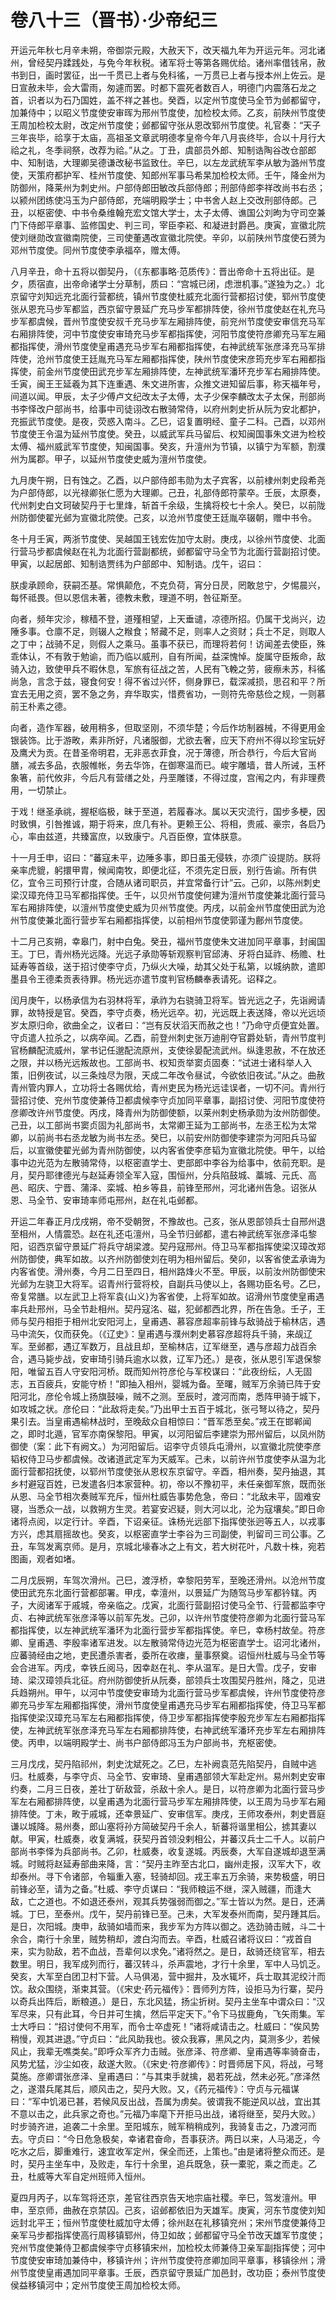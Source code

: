 # 卷八十三（晋书）·少帝纪三

开运元年秋七月辛未朔，帝御崇元殿，大赦天下，改天福九年为开运元年。河北诸州，曾经契丹蹂践处，与免今年秋税。诸军将士等第各赐优给。诸州率借钱帛，赦书到日，画时罢征，出一千贯已上者与免科徭，一万贯已上者与授本州上佐云。是日宣赦未毕，会大雷雨，匆遽而罢。时都下震死者数百人，明德门内震落石龙之首，识者以为石乃国姓，盖不祥之甚也。癸酉，以定州节度使马全节为邺都留守，加兼侍中；以昭义节度使安审晖为邢州节度使，加检校太师。乙亥，前陕州节度使王周加检校太尉，改定州节度使；邺都留守张从恩改郓州节度使。礼官奏：“天子三年丧毕，祫享于太庙，高祖圣文章武明德孝皇帝今年八月丧终毕，合以十月行大祫之礼，冬季祠祭，改荐为祫。”从之。丁丑，虞部员外郎、知制诰陶谷改仓部郎中、知制诰，大理卿吴德谦改秘书监致仕。辛巳，以左龙武统军李从敏为潞州节度使，天策府都护军、桂州节度使、知郎州军事马希杲加检校太师。壬午，降金州为防御州，降莱州为刺史州。户部侍郎田敏改兵部侍郎；刑部侍郎李祥改尚书右丞；以颍州团练使冯玉为户部侍郎，充端明殿学士；中书舍人赵上交改刑部侍郎。己丑，以枢密使、中书令桑维翰充宏文馆大学士，太子太傅、谯国公刘昫为守司空兼门下侍郎平章事、监修国史、判三司，宰臣李崧、和凝进封爵邑。庚寅，宣徽北院使刘继勋改宣徽南院使，三司使董遇改宣徽北院使。辛卯，以前陕州节度使石赟为邓州节度使。同州节度使李承福卒，赠太傅。

八月辛丑，命十五将以御契丹，（《东都事略·范质传》：晋出帝命十五将出征。是夕，质宿直，出帝命诸学士分草制，质曰：“宫城已闭，虑泄机事。”遂独为之。）北京留守刘知远充北面行营都统，镇州节度使杜威充北面行营都招讨使，郓州节度使张从恩充马步军都监，西京留守景延广充马步军都排阵使，徐州节度使赵在礼充马步军都虞候，晋州节度使安叔千充马步军左厢排阵使，前兖州节度使安审信充马军右厢排阵使，河中节度使安审琦充马步军都指挥使，河阳节度使符彦卿充马军左厢都指挥使，滑州节度使皇甫遇充马步军右厢都指挥使，右神武统军张彦泽充马军排阵使，沧州节度使王廷胤充马军左厢都指挥使，陕州节度使宋彦筠充步军右厢都指挥使，前金州节度使田武充步军左厢排阵使，左神武统军潘环充步军右厢排阵使。壬寅，闽王王延羲为其下连重遇、朱文进所害，众推文进知留后事，称天福年号，间道以闻。甲辰，太子少傅卢文纪改太子太傅，太子少保李麟改太子太保，刑部尚书李怿改户部尚书，给事中司徒诩改右散骑常侍，以府州刺史折从阮为安北都护，充振武节度使。是夜，荧惑入南斗。乙巳，诏复置明经、童子二科。己酉，以邓州节度使王令温为延州节度使。癸丑，以威武军兵马留后、权知闽国事朱文进为检校太傅、福州威武军节度使，知闽国事。癸亥，升澶州为节镇，以镇宁为军额，割濮州为属郡。甲子，以延州节度使史威为澶州节度使。

九月庚午朔，日有蚀之。乙酉，以户部侍郎韦勋为太子宾客，以前棣州刺史段希尧为户部侍郎，以光禄卿张仁愿为大理卿。己丑，礼部侍郎符蒙卒。壬辰，太原奏，代州刺史白文珂破契丹于七里烽，斩首千余级，生擒将校七十余人。癸巳，以前陇州防御使翟光邺为宣徽北院使。己亥，以沧州节度使王廷胤卒辍朝，赠中书令。

冬十月壬寅，两浙节度使、吴越国王钱宏佐加守太尉。庚戌，以徐州节度使、北面行营马步都虞候赵在礼为北面行营副都统，邺都留守马全节为北面行营副招讨使。甲寅，以起居郎、知制诰贾纬为户部郎中、知制诰。戊午，诏曰：

朕虔承顾命，获嗣丕基。常惧颠危，不克负荷，宵分日昃，罔敢怠宁，夕惕晨兴，每怀祗畏。但以恩信未著，德教未敷，理道不明，咎征斯至。

向者，频年灾沴，稼穑不登，道殣相望，上天垂谴，凉德所招。仍属干戈尚兴，边陲多事。仓廪不足，则辍人之糇食；帑藏不足，则率人之资财；兵士不足，则取人之丁中；战骑不足，则假人之乘马。虽事不获已，而理将若何！访闻差去使臣，殊乖体认，不有敦于勉谕，而乃临以威刑，自有所闻，益深愧悼。旋属守臣叛命，敌骑入边，致使甲兵不暇休息，军旅有征战之苦，人民有飞輓之劳，疲瘵未苏，科徭尚急，言念于兹，寝食何安！得不省过兴怀，侧身罪已，载深减损，思召和平？所宜去无用之资，罢不急之务，弃华取实，惜费省功，一则符先帝慈俭之规，一则慕前王朴素之德。

向者，造作军器，破用稍多，但取坚刚，不须华楚；今后作坊制器械，不得更用金银装饰。比于游畋，素非所好，凡诸服御，尤欲去奢，应天下府州不得以珍宝玩好及鹰犬为贡。在昔圣帝明君，无非恶衣菲食，况于薄德，所合恭行，今后大官尚膳，减去多品，衣服帷帐，务去华饰，在御寒温而已。峻宇雕墙，昔人所诫，玉杯象箸，前代攸非，今后凡有营缮之处，丹垩雕镂，不得过度，宫闱之内，有非理费用，一切禁止。

于戏！继圣承祧，握枢临极，昧于至道，若履春冰。属以天灾流行，国步多梗，因时致惧，引咎推诚，期于将来，庶几有补。更赖王公、将相，贵戚、豪宗，各启乃心，率由兹道，共臻富庶，以致康宁。凡百臣僚，宜体朕意。

十一月壬申，诏曰：“蕃寇未平，边陲多事，即日虽无侵轶，亦须广设提防。朕将亲率虎貔，躬擐甲胄，候闻南牧，即便北征，不须先定日辰，别行告谕。所有供亿，宜令三司预行计度，合随从诸司职员，并宜常备行计”云。己卯，以陈州刺史梁汉璋充侍卫马军都指挥使。壬午，以贝州节度使何建为澶州节度使兼北面行营马军右厢排阵使，以澶州节度使史威为贝州节度使。丙戌，以前金州节度使田武为沧州节度使兼北面行营步军右厢都指挥使，以前相州节度使郭谨为鄜州节度使。

十二月己亥朔，幸皋门，射中白兔。癸丑，福州节度使朱文进加同平章事，封闽国王。丁巳，青州杨光远降。光远子承勋等斩观察判官邱涛、牙将白延祚、杨赡、杜延寿等首级，送于招讨使李守贞，乃纵火大噪，劫其父处于私第，以城纳款，遣即墨县令王德柔贡表待罪。杨光远亦遣节度判官杨麟奉表请死。诏释之。

闰月庚午，以杨承信为右羽林将军，承祚为右骁骑卫将军。皆光远之子，先诣阙请罪，故特授是官。癸酉，李守贞奏，杨光远卒。初，光远既上表送降，帝以光远顷岁太原归命，欲曲全之，议者曰：“岂有反状滔天而赦之也！”乃命守贞便宜处置。守贞遣人拉杀之，以病卒闻。乙酉，前登州刺史张万迪削夺官爵处斩，青州节度判官杨麟配流威州，掌书记任邈配流原州，支使徐晏配流武州。纵逢恩赦，不在放还之限，并以杨光远叛故也。工部尚书、权知贡举窦贞固奏：“试进士诸科举人入策，旧例夜试，以三条烛尽为限，天成二年改令昼试，今欲依旧夜试。”从之。曲赦青州管内罪人，立功将士各赐优给，青州吏民为杨光远诖误者，一切不问。青州行营招讨使、兖州节度使兼侍卫都虞候李守贞加同平章事，副招讨使、河阳节度使符彦卿改许州节度使。丙戌，降青州为防御使额，以莱州刺史杨承勋为汝州防御使。己丑，以工部尚书窦贞固为礼部尚书，太常卿王延为工部尚书，左丞王松为太常卿，以前尚书右丞龙敏为尚书左丞。癸巳，以前安州防御使李建崇为河阳兵马留后，以宣徽使翟光邺为青州防御使，以内客省使李彦韬为宣徽北院使。甲午，以给事中边光范为左散骑常侍，以枢密直学士、吏部郎中李谷为给事中，依前充职。是月，契丹耶律德光与赵延寿领全军入寇，围恒州，分兵陷鼓城、藁城、元氏、高邑、昭庆、宁晋、蒲泽、栾城、柏乡等县，前锋至邢州，河北诸州告急。诏张从恩、马全节、安审琦率师屯邢州，赵在礼屯邺都。

开运二年春正月戊戌朔，帝不受朝贺，不豫故也。己亥，张从恩部领兵士自邢州退至相州，人情震恐。赵在礼还屯澶州，马全节归邺都，遣右神武统军张彦泽屯黎阳，诏西京留守景延广将兵守胡梁渡。契丹寇邢州。侍卫马军都指挥使梁汉璋改郑州防御使，典军如故。以齐州防御使刘在明为相州留后。癸卯，以客省使孟承诲为内客省使。滑州奏，今月二日至四日，相州路烽火不至。甲辰，以前汝州防御使宋光邺为左骁卫大将军。诏青州行营将校，自副兵马使以上，各赐功臣名号。乙巳，帝复常膳。以左武卫上将军袁{山义}为客省使，上将军如故。诏滑州节度使皇甫遇率兵赴邢州，马全节赴相州。契丹寇洺、磁，犯邺都西北界，所在告急。壬子，王师与契丹相拒于相州北安阳河上，皇甫遇、慕容彦超率前锋与敌骑战于榆林店，遇马中流矢，仅而获免。（《辽史》：皇甫遇与濮州刺史慕容彦超将兵千骑，来觇辽军。至邺都，遇辽军数万，且战且却，至榆林店，辽军继至，遇与彦超力战百余合，遇马毙步战，安审琦引骑兵逾水以救，辽军乃还。）是夜，张从恩引军退保黎阳，唯留五百人守安阳河桥。既而知州符彦伦与军校谋曰：“此夜纷纭，人无固志，五百疲兵，安能守桥！”即抽入相州，婴城为备。至曙，贼军万余骑已阵于安阳河北，彦伦令城上扬旗鼓噪，贼不之测。至辰时，渡河而南，悉阵甲骑于城下，如攻城之状。彦伦曰：“此敌将走矣。”乃出甲士五百于城北，张弓弩以待之，契丹果引去。当皇甫遇榆林战时，至晚敌众自相惊曰：“晋军悉至矣。”戎王在邯郸闻之，即时北遁，官军亦南保黎阳。甲寅，以河阳留后李建崇为邢州留后，以凤州防御使（案：此下有阙文。）为河阳留后。诏李守贞领兵屯滑州，以宣徽北院使李彦韬权侍卫马步都虞候。改诸道武定军为天威军。己未，以前许州节度使李从温为北面行营都招抚使，以郓州节度使张从恩权东京留守。辛酉，相州奏，契丹抽退，其乡村避寇百姓，已发遣各归本家营种。初，帝以不豫初平，未任亲御军旅，既而张从恩、马全节相次奏贼军充斥，恒州杜威告事势危急，帝曰：“北敌未平，固难安寝，当悉众一战，以救朔方生灵。若宴安迟疑，则大河以北，沦为寇壤矣。”即日命诸将点阅，以定行计。辛酉，下诏亲征。诛杨光远部下指挥使张迥等五人，以戎事方兴，虑其扇摇故也。癸亥，以枢密直学士李谷为三司副使，判留司三司公事。乙丑，车驾发离京师。是月，京城北壕春冰之上有文，若大树花叶，凡数十株，宛若图画，观者如堵。

二月戊辰朔，车驾次滑州。己巳，渡浮桥，幸黎阳劳军，至晚还滑州。以沧州节度使田武充东北面行营都部署。甲戌，幸澶州，以景延广为随驾马步军都钤辖。丙子，大阅诸军于戚城，帝亲临之。戊寅，北面行营副招讨使马全节、行营都监李守贞、右神武统军张彦泽等以前军先发。己卯，以许州节度使符彦卿为北面行营马军都指挥使，以左神武统军潘环为北面行营步军都指挥使。辛巳，幸杨村故垒。符彦卿、皇甫遇、李殷率诸军进发。以左散骑常侍边光范为枢密直学士。诏河北诸州，应蕃骑经由之地，吏民遭杀害者，委所在收瘗，量事祭奠。诏恒州杜威与马全节等会合进军。丙戌，幸铁丘阅马，因幸赵在礼、李从温军。是日大雪。戊子，安审琦、梁汉璋领兵北征。府州防御使折从阮奏，部领兵士攻围契丹胜州，降之，见进兵趋朔州。甲午，以河中节度使安审琦为北面行营马步军都虞候，许州节度使符彦卿充马步军左厢都指挥使，滑州节度使皇甫遇充马步军右厢都指挥使，侍卫马军都指挥使梁汉璋充马军左右厢都指挥使，侍卫步军都指挥使李殷充步军左右厢都指挥使，左神武统军张彦泽充马军左右厢都排阵使，右神武统军潘环充步军左右厢排阵使。丙申，以端明殿学士、尚书户部侍郎冯玉为户部尚书，充枢密使。

三月戊戌，契丹陷祁州，刺史沈斌死之。乙巳，左补阙袁范先陷契丹，自贼中逃归。杜威奏，与李守贞、马全节、安审琦、皇甫遇部领大军赴定州。易州刺史安审约奏，二月三日夜，差壮丁斫敌营，杀敌十余人。是日，以符彦卿为北面行营马步军左右厢都排阵使，以皇甫遇为北面行营马步军左厢排阵使，以王周为马步军右厢排阵使。丁未，畋于戚城，还幸景延广、安审信军。庚戌，王师攻泰州，刺史晋庭谦以城降。易州奏，郎山塞将孙方简破契丹千余人，斩蕃将谐里相公，掳其妻以献。甲寅，杜威奏，收复满城，获契丹首领没剌相公，并蕃汉兵士二千人。以前户部尚书李怿为兵部尚书。乙卯，杜威奏，收复遂城。丙辰奏，大军自遂城却退至满城。时贼将赵延寿部曲来降，言：“契丹主昨至古北口，幽州走报，汉军大下，收却泰州。寻下令诸部，令辎重入塞，轻骑却回。戎王率五万余骑，来势极盛，明日前锋必至，请为之备。”杜威、李守贞谋曰：“我师粮运不继，深入贼疆，而逢大敌，亡之道也。不如退还泰州，观其兵势强弱而御之。”军士皆以为然。是日，还满城。丁巳，至泰州。戊午，契丹前锋已至。己未，大军发泰州而南，契丹踵其后。是日，次阳城。庚申，敌骑如墙而来，我步军为方阵以御之。选劲骑击贼，斗二十余合，南行十余里，贼势稍却，渡白沟而去。辛酉，杜威召诸将议曰：“戎首自来，实为勍敌，若不血战，吾辈何以求免。”诸将然之。是日，敌骑还绕官军，相去数里。明日，我军成列而行，蕃汉转斗，杀声震地，才行十余里，军中人马饥乏。癸亥，大军至白团卫村下营。人马俱渴，营中掘井，及水辄坏，兵士取其泥绞汁而饮。敌众围绕，渐束其营。（《宋史·药元福传》：晋师列方阵，设拒马为行寨，契丹以奇兵出阵后，断粮道。）是日，东北风猛，扬尘折树。契丹主坐车中谓众曰：“汉军尽来，只有此耳，今日并可生擒，然后平定天下。”令下马拔鹿角，飞矢雨集。军士大呼曰：“招讨使何不用军，而令士卒虚死！”诸将咸请击之。杜威曰：“俟风势稍慢，观其进退。”守贞曰：“此风助我也。彼众我寡，黑风之内，莫测多少，若候风止，我辈无噍类矣。”即呼众军齐力击贼。张彦泽、符彦卿、皇甫遇等率骑奋击，风势尤猛，沙尘如夜，敌遂大败。（《宋史·符彦卿传》：时晋师居下风，将战，弓弩莫施。彦卿谓张彦泽、皇甫遇曰：“与其束手就擒，曷若死战，然未必死。”彦泽然之，遂潜兵尾其后，顺风击之，契丹大败。又，《药元福传》：守贞与元福谋曰：“军中饥渴已甚，若候风反出战，吾属为虏矣。彼谓我不能逆风以战，宜出其不意以击之，此兵家之奇也。”元福乃率麾下开拒马出战，诸将继至，契丹大败。）时步骑齐进，追袭二十余里。至阳城东，贼军稍稍成列，我骑复击之，乃渡河而去。守贞曰：“今日危急极矣，幸诸君奋命，吾事获济。两日以来，人马渴乏，今吃水之后，脚重难行，速宜收军定州，保全而还，上策也。”由是诸将整众而还。是时，契丹主坐车中，及败走，车行十余里，追兵既急，获一橐驼，乘之而走。乙丑，杜威等大军自定州班师入恒州。

夏四月丙子，以车驾将还京，差官往西京告天地宗庙社稷。辛巳，驾发澶州。甲申，至京师，曲赦在京禁囚。己亥，诏邺都依旧为天雄军。庚寅，河东节度使刘知远封北平王；恒州节度使杜威加守太傅；徐州赵在礼移镇兖州；宋州节度使兼侍卫亲军马步都指挥使高行周移镇郓州，侍卫如故；邺都留守马全节改天雄军节度使；兖州节度使兼侍卫都虞候李守贞移镇宋州，加检校太师兼侍卫亲军副指挥使；河中节度使安审琦加兼侍中，移镇许州；许州节度使符彦卿加同平章事，移镇徐州；滑州节度使皇甫遇加同平章事。壬辰，西京留守景延广加邑封，改功臣；泰州节度使侯益移镇河中；定州节度使王周加检校太师。
